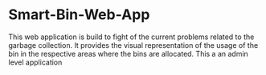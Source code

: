 # Smart-Bin-Web-App
This web application is build to fight of the current problems related to the garbage collection. It provides the visual representation of the usage of the bin in the respective areas where the bins are allocated. This a an admin level application 
